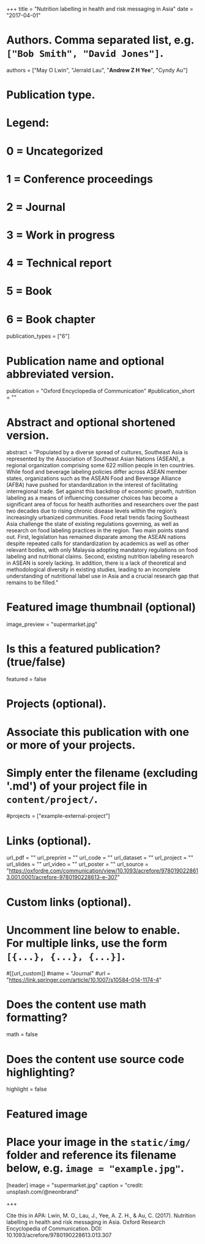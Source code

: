 +++
title = "Nutrition labelling in health and risk messaging in Asia"
date = "2017-04-01"

# Authors. Comma separated list, e.g. `["Bob Smith", "David Jones"]`.

authors = ["May O Lwin", "Jerrald Lau", "**Andrew Z H Yee**", "Cyndy Au"]

# Publication type.
# Legend:
# 0 = Uncategorized
# 1 = Conference proceedings
# 2 = Journal
# 3 = Work in progress
# 4 = Technical report
# 5 = Book
# 6 = Book chapter
publication_types = ["6"]

# Publication name and optional abbreviated version.
publication = "Oxford Encyclopedia of Communication"
#publication_short = ""

# Abstract and optional shortened version.

abstract = "Populated by a diverse spread of cultures, Southeast Asia is represented by the Association of Southeast Asian Nations (ASEAN), a regional organization comprising some 622 million people in ten countries. While food and beverage labeling policies differ across ASEAN member states, organizations such as the ASEAN Food and Beverage Alliance (AFBA) have pushed for standardization in the interest of facilitating interregional trade. Set against this backdrop of economic growth, nutrition labeling as a means of influencing consumer choices has become a significant area of focus for health authorities and researchers over the past two decades due to rising chronic disease levels within the region’s increasingly urbanized communities. Food retail trends facing Southeast Asia challenge the state of existing regulations governing, as well as research on food labeling practices in the region. Two main points stand out. First, legislation has remained disparate among the ASEAN nations despite repeated calls for standardization by academics as well as other relevant bodies, with only Malaysia adopting mandatory regulations on food labeling and nutritional claims. Second, existing nutrition labeling research in ASEAN is sorely lacking. In addition, there is a lack of theoretical and methodological diversity in existing studies, leading to an incomplete understanding of nutritional label use in Asia and a crucial research gap that remains to be filled."

# Featured image thumbnail (optional)
image_preview = "supermarket.jpg"

# Is this a featured publication? (true/false)
featured = false

# Projects (optional).
#   Associate this publication with one or more of your projects.
#   Simply enter the filename (excluding '.md') of your project file in `content/project/`.
#projects = ["example-external-project"]

# Links (optional).
url_pdf = ""
url_preprint = ""
url_code = ""
url_dataset = ""
url_project = ""
url_slides = ""
url_video = ""
url_poster = ""
url_source = "https://oxfordre.com/communication/view/10.1093/acrefore/9780190228613.001.0001/acrefore-9780190228613-e-307"

# Custom links (optional).
#   Uncomment line below to enable. For multiple links, use the form `[{...}, {...}, {...}]`.
#[[url_custom]]
#name = "Journal"
#url = "https://link.springer.com/article/10.1007/s10584-014-1174-4"

# Does the content use math formatting?
math = false

# Does the content use source code highlighting?
highlight = false
  
# Featured image
# Place your image in the `static/img/` folder and reference its filename below, e.g. `image = "example.jpg"`.
[header]
image = "supermarket.jpg"
caption = "credit: unsplash.com/@neonbrand"

+++

Cite this in APA: Lwin, M. O., Lau, J., Yee, A. Z. H., & Au, C. (2017). Nutrition labelling in health and risk messaging in Asia. Oxford Research Encyclopedia of Communication. DOI: 10.1093/acrefore/9780190228613.013.307
